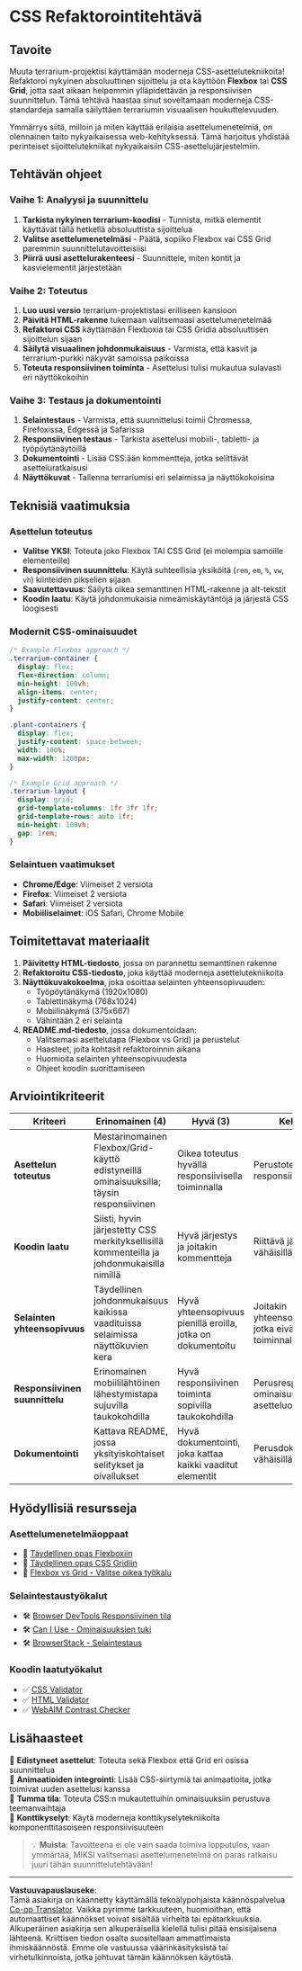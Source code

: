 <!--
CO_OP_TRANSLATOR_METADATA:
{
  "original_hash": "bee6762d4092a13fc7c338814963f980",
  "translation_date": "2025-10-23T00:30:09+00:00",
  "source_file": "3-terrarium/2-intro-to-css/assignment.md",
  "language_code": "fi"
}
-->
# CSS Refaktorointitehtävä

## Tavoite

Muuta terrarium-projektisi käyttämään moderneja CSS-asettelutekniikoita! Refaktoroi nykyinen absoluuttinen sijoittelu ja ota käyttöön **Flexbox** tai **CSS Grid**, jotta saat aikaan helpommin ylläpidettävän ja responsiivisen suunnittelun. Tämä tehtävä haastaa sinut soveltamaan moderneja CSS-standardeja samalla säilyttäen terrariumin visuaalisen houkuttelevuuden.

Ymmärrys siitä, milloin ja miten käyttää erilaisia asettelumenetelmiä, on olennainen taito nykyaikaisessa web-kehityksessä. Tämä harjoitus yhdistää perinteiset sijoittelutekniikat nykyaikaisiin CSS-asettelujärjestelmiin.

## Tehtävän ohjeet

### Vaihe 1: Analyysi ja suunnittelu
1. **Tarkista nykyinen terrarium-koodisi** - Tunnista, mitkä elementit käyttävät tällä hetkellä absoluuttista sijoittelua
2. **Valitse asettelumenetelmäsi** - Päätä, sopiiko Flexbox vai CSS Grid paremmin suunnittelutavoitteisiisi
3. **Piirrä uusi asettelurakenteesi** - Suunnittele, miten kontit ja kasvielementit järjestetään

### Vaihe 2: Toteutus
1. **Luo uusi versio** terrarium-projektistasi erilliseen kansioon
2. **Päivitä HTML-rakenne** tukemaan valitsemaasi asettelumenetelmää
3. **Refaktoroi CSS** käyttämään Flexboxia tai CSS Gridia absoluuttisen sijoittelun sijaan
4. **Säilytä visuaalinen johdonmukaisuus** - Varmista, että kasvit ja terrarium-purkki näkyvät samoissa paikoissa
5. **Toteuta responsiivinen toiminta** - Asettelusi tulisi mukautua sulavasti eri näyttökokoihin

### Vaihe 3: Testaus ja dokumentointi
1. **Selaintestaus** - Varmista, että suunnittelusi toimii Chromessa, Firefoxissa, Edgessä ja Safarissa
2. **Responsiivinen testaus** - Tarkista asettelusi mobiili-, tabletti- ja työpöytänäytöillä
3. **Dokumentointi** - Lisää CSS:ään kommentteja, jotka selittävät asetteluratkaisusi
4. **Näyttökuvat** - Tallenna terrariumisi eri selaimissa ja näyttökokoisina

## Teknisiä vaatimuksia

### Asettelun toteutus
- **Valitse YKSI**: Toteuta joko Flexbox TAI CSS Grid (ei molempia samoille elementeille)
- **Responsiivinen suunnittelu**: Käytä suhteellisia yksiköitä (`rem`, `em`, `%`, `vw`, `vh`) kiinteiden pikselien sijaan
- **Saavutettavuus**: Säilytä oikea semanttinen HTML-rakenne ja alt-tekstit
- **Koodin laatu**: Käytä johdonmukaisia nimeämiskäytäntöjä ja järjestä CSS loogisesti

### Modernit CSS-ominaisuudet
```css
/* Example Flexbox approach */
.terrarium-container {
  display: flex;
  flex-direction: column;
  min-height: 100vh;
  align-items: center;
  justify-content: center;
}

.plant-containers {
  display: flex;
  justify-content: space-between;
  width: 100%;
  max-width: 1200px;
}

/* Example Grid approach */
.terrarium-layout {
  display: grid;
  grid-template-columns: 1fr 3fr 1fr;
  grid-template-rows: auto 1fr;
  min-height: 100vh;
  gap: 1rem;
}
```

### Selaintuen vaatimukset
- **Chrome/Edge**: Viimeiset 2 versiota
- **Firefox**: Viimeiset 2 versiota  
- **Safari**: Viimeiset 2 versiota
- **Mobiiliselaimet**: iOS Safari, Chrome Mobile

## Toimitettavat materiaalit

1. **Päivitetty HTML-tiedosto**, jossa on parannettu semanttinen rakenne
2. **Refaktoroitu CSS-tiedosto**, joka käyttää moderneja asettelutekniikoita
3. **Näyttökuvakokoelma**, joka osoittaa selainten yhteensopivuuden:
   - Työpöytänäkymä (1920x1080)
   - Tablettinäkymä (768x1024) 
   - Mobiilinäkymä (375x667)
   - Vähintään 2 eri selainta
4. **README.md-tiedosto**, jossa dokumentoidaan:
   - Valitsemasi asettelutapa (Flexbox vs Grid) ja perustelut
   - Haasteet, joita kohtasit refaktoroinnin aikana
   - Huomioita selainten yhteensopivuudesta
   - Ohjeet koodin suorittamiseen

## Arviointikriteerit

| Kriteeri | Erinomainen (4) | Hyvä (3) | Kehittyvä (2) | Alkuvaiheessa (1) |
|----------|-----------------|----------|---------------|-------------------|
| **Asettelun toteutus** | Mestarinomainen Flexbox/Grid-käyttö edistyneillä ominaisuuksilla; täysin responsiivinen | Oikea toteutus hyvällä responsiivisella toiminnalla | Perustoteutus pienillä responsiivisilla ongelmilla | Epätäydellinen tai virheellinen asettelutoteutus |
| **Koodin laatu** | Siisti, hyvin järjestetty CSS merkityksellisillä kommenteilla ja johdonmukaisilla nimillä | Hyvä järjestys ja joitakin kommentteja | Riittävä järjestys vähäisillä kommenteilla | Huono järjestys; vaikea ymmärtää |
| **Selainten yhteensopivuus** | Täydellinen johdonmukaisuus kaikissa vaadituissa selaimissa näyttökuvien kera | Hyvä yhteensopivuus pienillä eroilla, jotka on dokumentoitu | Joitakin yhteensopivuusongelmia, jotka eivät riko toiminnallisuutta | Merkittäviä yhteensopivuusongelmia tai puuttuva testaus |
| **Responsiivinen suunnittelu** | Erinomainen mobiililähtöinen lähestymistapa sujuvilla taukokohdilla | Hyvä responsiivinen toiminta sopivilla taukokohdilla | Perusresponsiiviset ominaisuudet joillakin asetteluongelmilla | Rajoitettu tai rikkinäinen responsiivinen toiminta |
| **Dokumentointi** | Kattava README, jossa yksityiskohtaiset selitykset ja oivallukset | Hyvä dokumentointi, joka kattaa kaikki vaaditut elementit | Perusdokumentointi vähäisillä selityksillä | Epätäydellinen tai puuttuva dokumentointi |

## Hyödyllisiä resursseja

### Asettelumenetelmäoppaat
- 📖 [Täydellinen opas Flexboxiin](https://css-tricks.com/snippets/css/a-guide-to-flexbox/)
- 📖 [Täydellinen opas CSS Gridiin](https://css-tricks.com/snippets/css/complete-guide-grid/)
- 📖 [Flexbox vs Grid - Valitse oikea työkalu](https://blog.webdevsimplified.com/2022-11/flexbox-vs-grid/)

### Selaintestaustyökalut
- 🛠️ [Browser DevTools Responsiivinen tila](https://developer.chrome.com/docs/devtools/device-mode/)
- 🛠️ [Can I Use - Ominaisuuksien tuki](https://caniuse.com/)
- 🛠️ [BrowserStack - Selaintestaus](https://www.browserstack.com/)

### Koodin laatutyökalut
- ✅ [CSS Validator](https://jigsaw.w3.org/css-validator/)
- ✅ [HTML Validator](https://validator.w3.org/)
- ✅ [WebAIM Contrast Checker](https://webaim.org/resources/contrastchecker/)

## Lisähaasteet

🌟 **Edistyneet asettelut**: Toteuta sekä Flexbox että Grid eri osissa suunnittelua  
🌟 **Animaatioiden integrointi**: Lisää CSS-siirtymiä tai animaatioita, jotka toimivat uuden asettelusi kanssa  
🌟 **Tumma tila**: Toteuta CSS:n mukautettuihin ominaisuuksiin perustuva teemanvaihtaja  
🌟 **Konttikyselyt**: Käytä moderneja konttikyselytekniikoita komponenttitasoiseen responsiivisuuteen  

> 💡 **Muista**: Tavoitteena ei ole vain saada toimiva lopputulos, vaan ymmärtää, MIKSI valitsemasi asettelumenetelmä on paras ratkaisu juuri tähän suunnittelutehtävään!

---

**Vastuuvapauslauseke**:  
Tämä asiakirja on käännetty käyttämällä tekoälypohjaista käännöspalvelua [Co-op Translator](https://github.com/Azure/co-op-translator). Vaikka pyrimme tarkkuuteen, huomioithan, että automaattiset käännökset voivat sisältää virheitä tai epätarkkuuksia. Alkuperäinen asiakirja sen alkuperäisellä kielellä tulisi pitää ensisijaisena lähteenä. Kriittisen tiedon osalta suositellaan ammattimaista ihmiskäännöstä. Emme ole vastuussa väärinkäsityksistä tai virhetulkinnoista, jotka johtuvat tämän käännöksen käytöstä.